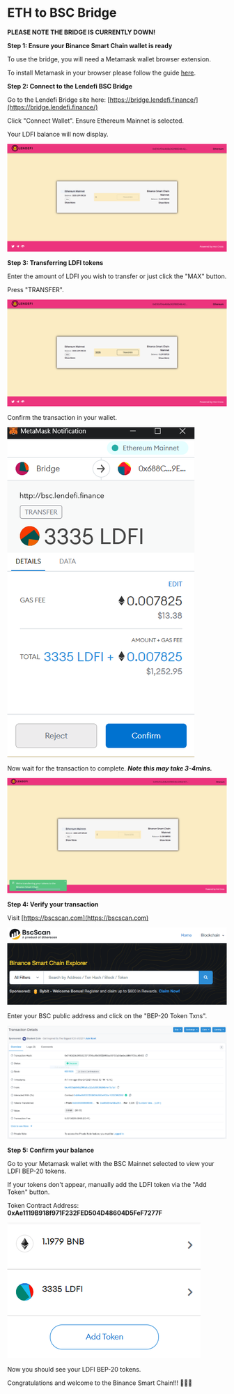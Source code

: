 # ETH to BSC Bridge

**PLEASE NOTE THE BRIDGE IS CURRENTLY DOWN!**  
  
  
  
**Step 1: Ensure your Binance Smart Chain wallet is ready**  
  
To use the bridge, you will need a Metamask wallet browser extension.

To install Metamask in your browser please follow the guide [here](create-bsc-metamask-wallet.md).  
  
**Step 2: Connect to the Lendefi BSC Bridge**

Go to the Lendefi Bridge site here: [https://bridge.lendefi.finance/](https://bridge.lendefi.finance/)

Click "Connect Wallet". Ensure Ethereum Mainnet is selected.  
  
Your LDFI balance will now display.

![](../.gitbook/assets/image%20%289%29%20%282%29%20%282%29.png)

**Step 3: Transferring LDFI tokens**

Enter the amount of LDFI you wish to transfer or just click the "MAX" button.  
  
Press "TRANSFER".

![](../.gitbook/assets/image%20%2819%29.png)

Confirm the transaction in your wallet.

![](../.gitbook/assets/image%20%286%29.png)

Now wait for the transaction to complete. _**Note this may take 3-4mins.**_

![](../.gitbook/assets/image%20%2814%29.png)

**Step 4: Verify your transaction** 

Visit [https://bscscan.com](https://bscscan.com) 

![](../.gitbook/assets/image%20%285%29.png)

Enter your BSC public address and click on the "BEP-20 Token Txns".

![](../.gitbook/assets/image%20%2818%29.png)

**Step 5: Confirm your balance**  
  
Go to your Metamask wallet with the BSC Mainnet selected to view your LDFI BEP-20 tokens.  
  
If your tokens don't appear, manually add the LDFI token via the "Add Token" button. 

Token Contract Address:  **0xAe1119B918f971F232FED504D48604D5FeF7277F**

![](../.gitbook/assets/image%20%2812%29.png)

Now you should see your LDFI BEP-20 tokens.

Congratulations and welcome to the Binance Smart Chain!!! 🚀🚀🚀

